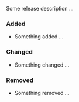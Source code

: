 Some release description ...

### Added
- Something added ...

### Changed
- Something changed ...

### Removed
- Something removed ...
